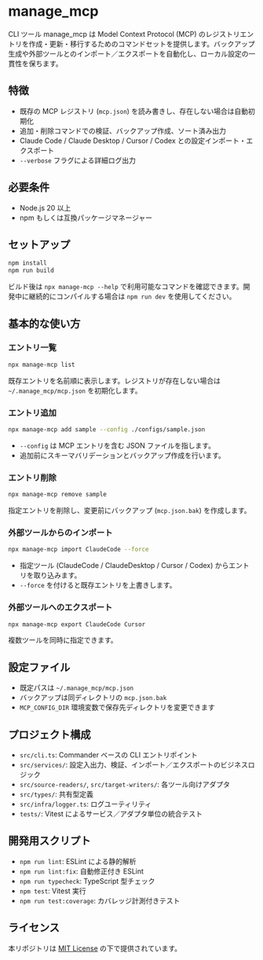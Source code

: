# manage_mcp

CLI ツール manage_mcp は Model Context Protocol (MCP) のレジストリエントリを作成・更新・移行するためのコマンドセットを提供します。バックアップ生成や外部ツールとのインポート／エクスポートを自動化し、ローカル設定の一貫性を保ちます。

## 特徴
- 既存の MCP レジストリ (`mcp.json`) を読み書きし、存在しない場合は自動初期化
- 追加・削除コマンドでの検証、バックアップ作成、ソート済み出力
- Claude Code / Claude Desktop / Cursor / Codex との設定インポート・エクスポート
- `--verbose` フラグによる詳細ログ出力

## 必要条件
- Node.js 20 以上
- npm もしくは互換パッケージマネージャー

## セットアップ
```bash
npm install
npm run build
```
ビルド後は `npx manage-mcp --help` で利用可能なコマンドを確認できます。開発中に継続的にコンパイルする場合は `npm run dev` を使用してください。

## 基本的な使い方
### エントリ一覧
```bash
npx manage-mcp list
```
既存エントリを名前順に表示します。レジストリが存在しない場合は `~/.manage_mcp/mcp.json` を初期化します。

### エントリ追加
```bash
npx manage-mcp add sample --config ./configs/sample.json
```
- `--config` は MCP エントリを含む JSON ファイルを指します。
- 追加前にスキーマバリデーションとバックアップ作成を行います。

### エントリ削除
```bash
npx manage-mcp remove sample
```
指定エントリを削除し、変更前にバックアップ (`mcp.json.bak`) を作成します。

### 外部ツールからのインポート
```bash
npx manage-mcp import ClaudeCode --force
```
- 指定ツール (ClaudeCode / ClaudeDesktop / Cursor / Codex) からエントリを取り込みます。
- `--force` を付けると既存エントリを上書きします。

### 外部ツールへのエクスポート
```bash
npx manage-mcp export ClaudeCode Cursor
```
複数ツールを同時に指定できます。

## 設定ファイル
- 既定パスは `~/.manage_mcp/mcp.json`
- バックアップは同ディレクトリの `mcp.json.bak`
- `MCP_CONFIG_DIR` 環境変数で保存先ディレクトリを変更できます

## プロジェクト構成
- `src/cli.ts`: Commander ベースの CLI エントリポイント
- `src/services/`: 設定入出力、検証、インポート／エクスポートのビジネスロジック
- `src/source-readers/`, `src/target-writers/`: 各ツール向けアダプタ
- `src/types/`: 共有型定義
- `src/infra/logger.ts`: ログユーティリティ
- `tests/`: Vitest によるサービス／アダプタ単位の統合テスト

## 開発用スクリプト
- `npm run lint`: ESLint による静的解析
- `npm run lint:fix`: 自動修正付き ESLint
- `npm run typecheck`: TypeScript 型チェック
- `npm test`: Vitest 実行
- `npm run test:coverage`: カバレッジ計測付きテスト

## ライセンス
本リポジトリは [MIT License](./LICENSE) の下で提供されています。
